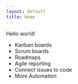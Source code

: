 ```yaml
---
layout: default
title: Home
---
```


Hello world!

- Kanban boards
- Scrum boards
- Roadmaps
- Agile reporting
- Connect issues to code
- More Automation
